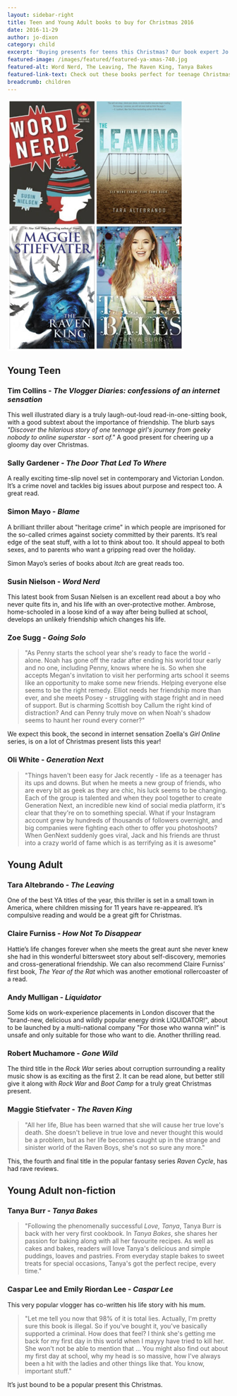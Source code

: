 ```yaml
---
layout: sidebar-right
title: Teen and Young Adult books to buy for Christmas 2016
date: 2016-11-29
author: jo-dixon
category: child
excerpt: "Buying presents for teens this Christmas? Our book expert Jo is here to help"
featured-image: /images/featured/featured-ya-xmas-740.jpg
featured-alt: Word Nerd, The Leaving, The Raven King, Tanya Bakes
featured-link-text: Check out these books perfect for teenage Christmas stockings.
breadcrumb: children
---
```


![Word Nerd, The Leaving, The Raven King, Tanya Bakes](/images/featured/featured-ya-xmas.jpg)

<h2>Young Teen</h2>

<h3>Tim Collins - <cite>The Vlogger Diaries: confessions of an internet sensation</cite></h3>

This well illustrated diary is a truly laugh-out-loud read-in-one-sitting book, with a good subtext about the importance of friendship. The blurb says *"Discover the hilarious story of one teenage girl's journey from geeky nobody to online superstar - sort of."* A good present for cheering up a gloomy day over Christmas.

<h3>Sally Gardener - <cite>The Door That Led To Where</cite></h3>

A really exciting time-slip novel set in contemporary and Victorian London. It’s a crime novel and tackles big issues about purpose and respect too. A great read.

<h3>Simon Mayo - <cite>Blame</cite></h3>

A brilliant thriller about "heritage crime" in which people are imprisoned for the so-called crimes against society committed by their parents. It’s real edge of the seat stuff, with a lot to think about too. It should appeal to both sexes, and to parents who want a gripping read over the holiday.

Simon Mayo’s series of books about <cite>Itch</cite> are great reads too.

<h3>Susin Nielson - <cite>Word Nerd</cite></h3>

This latest book from Susan Nielsen is an excellent read about a boy who never quite fits in, and his life with an over-protective mother. Ambrose, home-schooled in a loose kind of a way after being bullied at school, develops an unlikely friendship which changes his life.

<h3>Zoe Sugg - <cite>Going Solo</cite></h3>

> "As Penny starts the school year she's ready to face the world - alone. Noah has gone off the radar after ending his world tour early and no one, including Penny, knows where he is. So when she accepts Megan's invitation to visit her performing arts school it seems like an opportunity to make some new friends. Helping everyone else seems to be the right remedy. Elliot needs her friendship more than ever, and she meets Posey - struggling with stage fright and in need of support. But is charming Scottish boy Callum the right kind of distraction? And can Penny truly move on when Noah's shadow seems to haunt her round every corner?"

We expect this book, the second in internet sensation Zoella's <cite>Girl Online</cite> series, is on a lot of Christmas present lists this year!

<h3>Oli White - <cite>Generation Next</cite></h3>

> "Things haven't been easy for Jack recently - life as a teenager has its ups and downs. But when he meets a new group of friends, who are every bit as geek as they are chic, his luck seems to be changing. Each of the group is talented and when they pool together to create Generation Next, an incredible new kind of social media platform, it's clear that they're on to something special. What if your Instagram account grew by hundreds of thousands of followers overnight, and big companies were fighting each other to offer you photoshoots? When GenNext suddenly goes viral, Jack and his friends are thrust into a crazy world of fame which is as terrifying as it is awesome"

<h2>Young Adult</h2>

<h3>Tara Altebrando - <cite>The Leaving</cite></h3>

One of the best YA titles of the year, this thriller is set in a small town in America, where children missing for 11 years have re-appeared. It’s compulsive reading and would be a great gift for Christmas.

<h3>Claire Furniss - <cite>How Not To Disappear</cite></h3>

Hattie’s life changes forever when she meets the great aunt she never knew she had in this wonderful bittersweet story about self-discovery, memories and cross-generational friendship. We can also recommend Claire Furniss’ first book, <cite>The Year of the Rat</cite> which was another emotional rollercoaster of a read.

<h3>Andy Mulligan - <cite>Liquidator</cite></h3>

Some kids on work-experience placements in London discover that the "brand-new, delicious and wildly popular energy drink LIQUIDATOR!", about to be launched by a multi-national company "For those who wanna win!" is unsafe and only suitable for those who want to die. Another thrilling read.

<h3>Robert Muchamore - <cite>Gone Wild</cite></h3>

The third title in the <cite>Rock War</cite> series about corruption surrounding a reality music show is as exciting as the first 2. It can be read alone, but better still give it along with <cite>Rock War</cite> and <cite>Boot Camp</cite> for a truly great Christmas present.

<h3>Maggie Stiefvater - <cite>The Raven King</cite></h3>

> "All her life, Blue has been warned that she will cause her true love's death. She doesn't believe in true love and never thought this would be a problem, but as her life becomes caught up in the strange and sinister world of the Raven Boys, she's not so sure any more."

This, the fourth and final title in the popular fantasy series <cite>Raven Cycle</cite>, has had rave reviews.

<h2>Young Adult non-fiction</cite>

<h3>Tanya Burr - <cite>Tanya Bakes</cite></h3>

> "Following the phenomenally successful <cite>Love, Tanya</cite>, Tanya Burr is back with her very first cookbook. In <cite>Tanya Bakes</cite>, she shares her passion for baking along with all her favourite recipes. As well as cakes and bakes, readers will love Tanya's delicious and simple puddings, loaves and pastries. From everyday staple bakes to sweet treats for special occasions, Tanya's got the perfect recipe, every time."

<h3>Caspar Lee and Emily Riordan Lee - <cite>Caspar Lee</cite></h3>

This very popular vlogger has co-written his life story with his mum.

> "Let me tell you now that 98% of it is total lies. Actually, I'm pretty sure this book is illegal. So if you've bought it, you've basically supported a criminal. How does that feel? I think she's getting me back for my first day in this world when I mayyy have tried to kill her. She won't not be able to mention that ... You might also find out about my first day at school, why my head is so massive, how I've always been a hit with the ladies and other things like that. You know, important stuff."

It’s just bound to be a popular present this Christmas.
